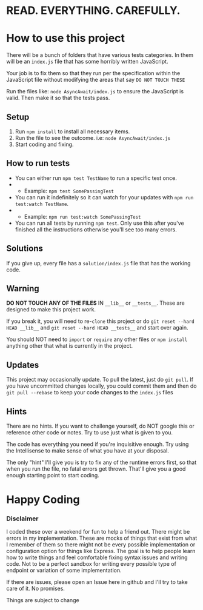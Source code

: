 # READ. EVERYTHING. CAREFULLY.

# How to use this project
There will be a bunch of folders that have various tests categories. In them will be an `index.js` file that has some horribly written JavaScript.  

Your job is to fix them so that they run per the specification  within the JavaScript file without modifying the areas that say `DO NOT TOUCH THESE`  

Run the files like: `node AsyncAwait/index.js` to ensure the JavaScript is valid. Then make it so that the tests pass.  

## Setup
1) Run `npm install` to install all necessary items.  
2) Run the file to see the outcome. i.e: `node AsyncAwait/index.js`  
3) Start coding and fixing.

## How to run tests
- You can either run `npm test TestName` to run a specific test once.
- - Example: `npm test SomePassingTest`
- You can run it indefinitely so it can watch for your updates with `npm run test:watch TestName`. 
- - Example: `npm run test:watch SomePassingTest`
- You can run all tests by running `npm test`. Only use this after you've finished all the instructions otherwise you'll see too many errors.

## Solutions
If you give up, every file has a `solution/index.js` file that has the working code.

## Warning
**DO NOT TOUCH ANY OF THE FILES** IN `__lib__` or `__tests__`. These are designed to make this project work.  

If you break it, you will need to re-`clone` this project or do `git reset --hard HEAD __lib__` and `git reset --hard HEAD __tests__` and start over again.  

You should NOT need to `import` or `require` any other files or `npm install` anything other that what is currently in the project.

## Updates

This project may occasionally update. To pull the latest, just do `git pull`. If you have uncommitted changes locally, you could commit them and then do `git pull --rebase` to keep your code changes to the `index.js` files


## Hints
There are no hints. If you want to challenge yourself, do NOT google this or reference other code or notes. Try to use just what is given to you.   
  
The code has everything you need if you're inquisitive enough. Try using the Intellisense to make sense of what you have at your disposal.

The only "hint" I'll give you is try to fix any of the runtime errors first, so that when you run the file, no fatal errors get thrown. That'll give you a good enough starting point to start coding.

# Happy Coding

### Disclaimer
I coded these over a weekend for fun to help a friend out. There might be errors in my implementation. These are mocks of things that exist from what I remember of them so there might not be every possible implementation or configuration option for things like Express. The goal is to help people learn how to write things and feel comfortable fixing syntax issues and writing code. Not to be a perfect sandbox for writing every possible type of endpoint or variation of some implementation.   

If there are issues, please open an Issue here in github and I'll try to take care of it. No promises.  

Things are subject to change
